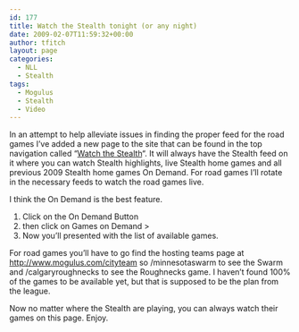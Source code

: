 ```yaml
---
id: 177
title: Watch the Stealth tonight (or any night)
date: 2009-02-07T11:59:32+00:00
author: tfitch
layout: page
categories:
  - NLL
  - Stealth
tags:
  - Mogulus
  - Stealth
  - Video
---
```

In an attempt to help alleviate issues in finding the proper feed for the road games I&#8217;ve added a new page to the site that can be found in the top navigation called &#8220;[Watch the Stealth](http://thestealthdragon.com/?page_id=171)&#8220;. It will always have the Stealth feed on it where you can watch Stealth highlights, live Stealth home games and all previous 2009 Stealth home games On Demand. For road games I&#8217;ll rotate in the necessary feeds to watch the road games live.

I think the On Demand is the best feature.

  1. Click on the On Demand Button
  2. then click on Games on Demand >
  3. Now you&#8217;ll presented with the list of available games.

For road games you&#8217;ll have to go find the hosting teams page at http://www.mogulus.com/cityteam so /minnesotaswarm to see the Swarm and /calgaryroughnecks to see the Roughnecks game. I haven&#8217;t found 100% of the games to be available yet, but that is supposed to be the plan from the league.

Now no matter where the Stealth are playing, you can always watch their games on this page. Enjoy.

